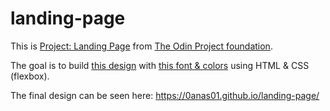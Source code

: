 # landing-page

This is [Project: Landing Page](https://www.theodinproject.com/lessons/foundations-landing-page) from [The Odin Project foundation](https://www.theodinproject.com/paths/foundations/courses/foundations).

The goal is to build [this design](https://cdn.statically.io/gh/TheOdinProject/curriculum/81a5d553f4073e593d23a6ab00d50eef8620796d/foundations/html_css/project/imgs/01.png) with [this font & colors](https://cdn.statically.io/gh/TheOdinProject/curriculum/81a5d553f4073e593d23a6ab00d50eef8620796d/foundations/html_css/project/imgs/02.png) using HTML & CSS (flexbox).

The final design can be seen here: https://0anas01.github.io/landing-page/

